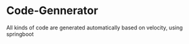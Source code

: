 # Code-Gennerator
All kinds of code are generated automatically based on velocity, using springboot
